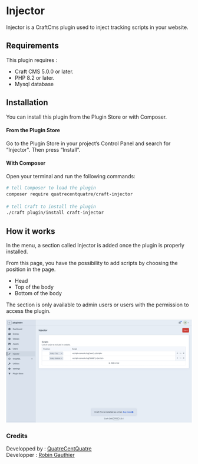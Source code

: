 # Injector

Injector is a CraftCms plugin used to inject tracking scripts in your website.

## Requirements

This plugin requires : 
- Craft CMS 5.0.0 or later.
- PHP 8.2 or later.
- Mysql database

## Installation

You can install this plugin from the Plugin Store or with Composer.

#### From the Plugin Store

Go to the Plugin Store in your project’s Control Panel and search for “Injector". Then press “Install”.

#### With Composer

Open your terminal and run the following commands:

```bash
# tell Composer to load the plugin
composer require quatrecentquatre/craft-injector

# tell Craft to install the plugin
./craft plugin/install craft-injector
```

## How it works

In the menu, a section called Injector is added once the plugin is properly installed. 

From this page, you have the possibility to add scripts by choosing the position in the page. 
- Head
- Top of the body
- Bottom of the body

The section is only available to admin users or users with the permission to access the plugin.

![Injector admin display](docs/images/admin-display.png)

### Credits
Developped by : [QuatreCentQuatre](https://www.quatrecentquatre.com)<br>
Developper : [Robin Gauthier](https://github.com/robin-gauthier)
